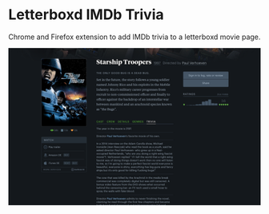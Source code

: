 # Letterboxd IMDb Trivia

Chrome and Firefox extension to add IMDb trivia to a letterboxd movie page.

![Trivia Tab](/img/screenshot.png)
